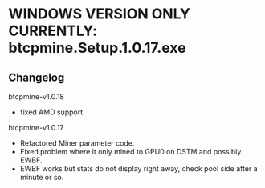 # WINDOWS VERSION ONLY CURRENTLY: btcpmine.Setup.1.0.17.exe


## Changelog

btcpmine-v1.0.18
* fixed AMD support

btcpmine-v1.0.17
* Refactored Miner parameter code.
* Fixed problem where it only mined to GPU0 on DSTM and possibly EWBF.
* EWBF works but stats do not display right away, check pool side after a minute or so.
